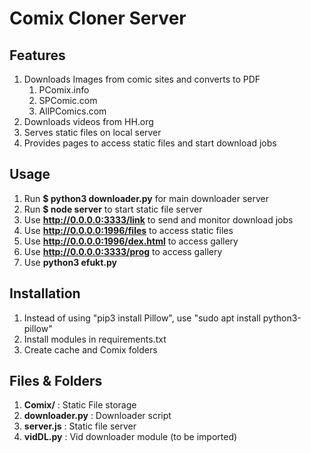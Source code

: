 # Comix Cloner Server

## Features

1. Downloads Images from comic sites and converts to PDF
    1. PComix.info
    1. SPComic.com
    1. AllPComics.com
1. Downloads videos from HH.org
1. Serves static files on local server
1. Provides pages to access static files and start download jobs

## Usage

1. Run **$ python3 downloader.py** for main downloader server
1. Run **$ node server** to start static file server
1. Use **http://0.0.0.0:3333/link** to send and monitor download jobs
1. Use **http://0.0.0.0:1996/files** to access static files
1. Use **http://0.0.0.0:1996/dex.html** to access gallery
1. Use **http://0.0.0.0:3333/prog** to access gallery
1. Use **python3 efukt.py <url> <folder>**

## Installation

1. Instead of using "pip3 install Pillow", use "sudo apt install python3-pillow"
2. Install modules in requirements.txt
3. Create cache and Comix folders

## Files & Folders

1. **Comix/** : Static File storage
1. **downloader.py** : Downloader script
1. **server.js** : Static file server
1. **vidDL.py** : Vid downloader module (to be imported)

